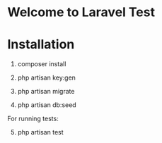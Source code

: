 # Welcome to Laravel Test

# Installation


1. composer install

2. php artisan key:gen

3. php artisan migrate

4. php artisan db:seed

For running tests:

5. php artisan test


